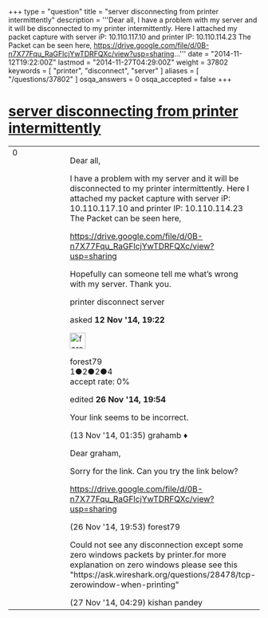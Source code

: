 +++
type = "question"
title = "server disconnecting from printer intermittently"
description = '''Dear all, I have a problem with my server and it will be disconnected to my printer intermittently. Here I attached my packet capture with server iP: 10.110.117.10 and printer IP: 10.110.114.23 The Packet can be seen here, https://drive.google.com/file/d/0B-n7X77Fqu_RaGFlcjYwTDRFQXc/view?usp=sharing...'''
date = "2014-11-12T19:22:00Z"
lastmod = "2014-11-27T04:29:00Z"
weight = 37802
keywords = [ "printer", "disconnect", "server" ]
aliases = [ "/questions/37802" ]
osqa_answers = 0
osqa_accepted = false
+++

<div class="headNormal">

# [server disconnecting from printer intermittently](/questions/37802/server-disconnecting-from-printer-intermittently)

</div>

<div id="main-body">

<div id="askform">

<table id="question-table" style="width:100%;"><colgroup><col style="width: 50%" /><col style="width: 50%" /></colgroup><tbody><tr class="odd"><td style="width: 30px; vertical-align: top"><div class="vote-buttons"><span id="post-37802-upvote" class="ajax-command post-vote up" rel="nofollow" title="I like this post (click again to cancel)"> </span><div id="post-37802-score" class="post-score" title="current number of votes">0</div><span id="post-37802-downvote" class="ajax-command post-vote down" rel="nofollow" title="I dont like this post (click again to cancel)"> </span> <span id="favorite-mark" class="ajax-command favorite-mark" rel="nofollow" title="mark/unmark this question as favorite (click again to cancel)"> </span><div id="favorite-count" class="favorite-count"></div></div></td><td><div id="item-right"><div class="question-body"><p>Dear all,</p><p>I have a problem with my server and it will be disconnected to my printer intermittently. Here I attached my packet capture with server iP: 10.110.117.10 and printer IP: 10.110.114.23 The Packet can be seen here,</p><p><a href="https://drive.google.com/file/d/0B-n7X77Fqu_RaGFlcjYwTDRFQXc/view?usp=sharing">https://drive.google.com/file/d/0B-n7X77Fqu_RaGFlcjYwTDRFQXc/view?usp=sharing</a></p><p>Hopefully can someone tell me what’s wrong with my server. Thank you.</p></div><div id="question-tags" class="tags-container tags"><span class="post-tag tag-link-printer" rel="tag" title="see questions tagged &#39;printer&#39;">printer</span> <span class="post-tag tag-link-disconnect" rel="tag" title="see questions tagged &#39;disconnect&#39;">disconnect</span> <span class="post-tag tag-link-server" rel="tag" title="see questions tagged &#39;server&#39;">server</span></div><div id="question-controls" class="post-controls"></div><div class="post-update-info-container"><div class="post-update-info post-update-info-user"><p>asked <strong>12 Nov '14, 19:22</strong></p><img src="https://secure.gravatar.com/avatar/dacf8f83a9c585ca2775f22992332737?s=32&amp;d=identicon&amp;r=g" class="gravatar" width="32" height="32" alt="forest79&#39;s gravatar image" /><p><span>forest79</span><br />
<span class="score" title="1 reputation points">1</span><span title="2 badges"><span class="badge1">●</span><span class="badgecount">2</span></span><span title="2 badges"><span class="silver">●</span><span class="badgecount">2</span></span><span title="4 badges"><span class="bronze">●</span><span class="badgecount">4</span></span><br />
<span class="accept_rate" title="Rate of the user&#39;s accepted answers">accept rate:</span> <span title="forest79 has no accepted answers">0%</span></p></div><div class="post-update-info post-update-info-edited"><p><span> edited <strong>26 Nov '14, 19:54</strong> </span></p></div></div><div id="comments-container-37802" class="comments-container"><span id="37806"></span><div id="comment-37806" class="comment"><div id="post-37806-score" class="comment-score"></div><div class="comment-text"><p>Your link seems to be incorrect.</p></div><div id="comment-37806-info" class="comment-info"><span class="comment-age">(13 Nov '14, 01:35)</span> <span class="comment-user userinfo">grahamb ♦</span></div></div><span id="38191"></span><div id="comment-38191" class="comment"><div id="post-38191-score" class="comment-score"></div><div class="comment-text"><p>Dear graham,</p><p>Sorry for the link. Can you try the link below?</p><p><a href="https://drive.google.com/file/d/0B-n7X77Fqu_RaGFlcjYwTDRFQXc/view?usp=sharing">https://drive.google.com/file/d/0B-n7X77Fqu_RaGFlcjYwTDRFQXc/view?usp=sharing</a></p></div><div id="comment-38191-info" class="comment-info"><span class="comment-age">(26 Nov '14, 19:53)</span> <span class="comment-user userinfo">forest79</span></div></div><span id="38205"></span><div id="comment-38205" class="comment"><div id="post-38205-score" class="comment-score"></div><div class="comment-text"><p>Could not see any disconnection except some zero windows packets by printer.for more explanation on zero windows please see this "https://ask.wireshark.org/questions/28478/tcp-zerowindow-when-printing"</p></div><div id="comment-38205-info" class="comment-info"><span class="comment-age">(27 Nov '14, 04:29)</span> <span class="comment-user userinfo">kishan pandey</span></div></div></div><div id="comment-tools-37802" class="comment-tools"></div><div class="clear"></div><div id="comment-37802-form-container" class="comment-form-container"></div><div class="clear"></div></div></td></tr></tbody></table>

</div>

</div>

